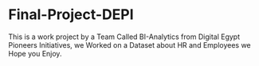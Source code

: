 # Final-Project-DEPI
This is a work project by a Team Called BI-Analytics from Digital Egypt Pioneers Initiatives, we Worked on a Dataset about HR and Employees we Hope you Enjoy.
